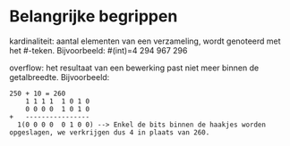 # Belangrijke begrippen
kardinaliteit: aantal elementen van een verzameling, wordt genoteerd met het #-teken. Bijvoorbeeld: #(int)=4 294 967 296

overflow: het resultaat van een bewerking past niet meer binnen de getalbreedte. Bijvoorbeeld:
```
250 + 10 = 260
    1 1 1 1  1 0 1 0
    0 0 0 0  1 0 1 0
+   ----------------
  1(0 0 0 0  0 1 0 0) --> Enkel de bits binnen de haakjes worden opgeslagen, we verkrijgen dus 4 in plaats van 260.
```
